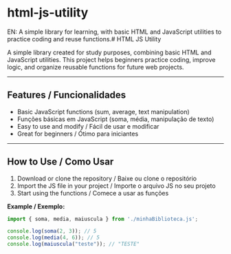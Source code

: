 # html-js-utility
EN: A simple library for learning, with basic HTML and JavaScript utilities to practice coding and reuse functions.# HTML JS Utility

A simple library created for study purposes, combining basic HTML and JavaScript utilities. This project helps beginners practice coding, improve logic, and organize reusable functions for future web projects.

---

## Features / Funcionalidades
- Basic JavaScript functions (sum, average, text manipulation)  
- Funções básicas em JavaScript (soma, média, manipulação de texto)  
- Easy to use and modify / Fácil de usar e modificar  
- Great for beginners / Ótimo para iniciantes  

---

## How to Use / Como Usar
1. Download or clone the repository / Baixe ou clone o repositório  
2. Import the JS file in your project / Importe o arquivo JS no seu projeto  
3. Start using the functions / Comece a usar as funções  

**Example / Exemplo:**
```js
import { soma, media, maiuscula } from './minhaBiblioteca.js';

console.log(soma(2, 3)); // 5
console.log(media(4, 6)); // 5
console.log(maiuscula("teste")); // "TESTE"
